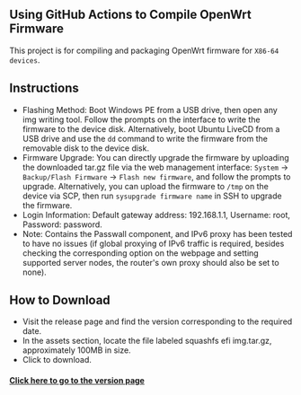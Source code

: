 ## Using GitHub Actions to Compile OpenWrt Firmware
This project is for compiling and packaging OpenWrt firmware for `X86-64 devices`.

## Instructions
- Flashing Method: Boot Windows PE from a USB drive, then open any img writing tool. Follow the prompts on the interface to write the firmware to the device disk. Alternatively, boot Ubuntu LiveCD from a USB drive and use the `dd` command to write the firmware from the removable disk to the device disk.
- Firmware Upgrade: You can directly upgrade the firmware by uploading the downloaded tar.gz file via the web management interface: `System` -> `Backup/Flash Firmware` -> `Flash new firmware`, and follow the prompts to upgrade. Alternatively, you can upload the firmware to `/tmp` on the device via SCP, then run `sysupgrade firmware name` in SSH to upgrade the firmware.
- Login Information: Default gateway address: 192.168.1.1, Username: root, Password: password.
- Note: Contains the Passwall component, and IPv6 proxy has been tested to have no issues (if global proxying of IPv6 traffic is required, besides checking the corresponding option on the webpage and setting supported server nodes, the router's own proxy should also be set to none).

## How to Download
- Visit the release page and find the version corresponding to the required date.
- In the assets section, locate the file labeled squashfs efi img.tar.gz, approximately 100MB in size.
- Click to download.

#### [Click here to go to the version page](https://github.com/mkevinstever/actions-openwrt-x86/releases)
